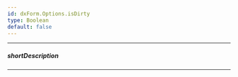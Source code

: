 ```yaml
---
id: dxForm.Options.isDirty
type: Boolean
default: false
---
```

---
##### shortDescription
<!-- Description goes here -->

---
<!-- Description goes here -->